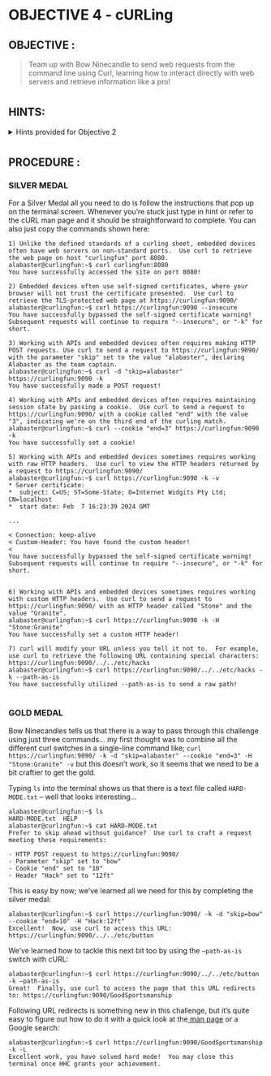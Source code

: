 # OBJECTIVE 4 - cURLing #

## OBJECTIVE : ##
>Team up with Bow Ninecandle to send web requests from the command line using Curl, learning how to interact directly with web servers and retrieve information like a pro!
#  

## HINTS: ##
<details>
  <summary>Hints provided for Objective 2</summary>
  
>-	The official [cURL man page](https://curl.se/docs/manpage.html) has tons of useful information on how to use cURL.
>-	Take a look at cURL’s “—path-as-is” option; it controls a default behaviour that you may not expect!
</details>

#  

## PROCEDURE : ##
### SILVER MEDAL ###

For a Silver Medal all you need to do is follow the instructions that pop up on the terminal screen.  Whenever you’re stuck just type in hint or refer to the cURL man page and it should be straightforward to complete.  You can also just copy the commands shown here:

```console
1) Unlike the defined standards of a curling sheet, embedded devices often have web servers on non-standard ports.  Use curl to retrieve the web page on host "curlingfun" port 8080.
alabaster@curlingfun:~$ curl curlingfun:8080
You have successfully accessed the site on port 8080!

2) Embedded devices often use self-signed certificates, where your browser will not trust the certificate presented.  Use curl to retrieve the TLS-protected web page at https://curlingfun:9090/
alabaster@curlingfun:~$ curl https://curlingfun:9090 --insecure
You have successfully bypassed the self-signed certificate warning!
Subsequent requests will continue to require "--insecure", or "-k" for short.

3) Working with APIs and embedded devices often requires making HTTP POST requests. Use curl to send a request to https://curlingfun:9090/ with the parameter "skip" set to the value "alabaster", declaring Alabaster as the team captain.
alabaster@curlingfun:~$ curl -d "skip=alabaster" https://curlingfun:9090 -k
You have successfully made a POST request!

4) Working with APIs and embedded devices often requires maintaining session state by passing a cookie.  Use curl to send a request to https://curlingfun:9090/ with a cookie called "end" with the value "3", indicating we're on the third end of the curling match.
alabaster@curlingfun:~$ curl --cookie "end=3" https://curlingfun:9090 -k
You have successfully set a cookie!

5) Working with APIs and embedded devices sometimes requires working with raw HTTP headers.  Use curl to view the HTTP headers returned by a request to https://curlingfun:9090/
alabaster@curlingfun:~$ curl https://curlingfun:9090 -k -v
* Server certificate:
*  subject: C=US; ST=Some-State; O=Internet Widgits Pty Ltd; CN=localhost
*  start date: Feb  7 16:23:39 2024 GMT

...

< Connection: keep-alive
< Custom-Header: You have found the custom header!
< 
You have successfully bypassed the self-signed certificate warning!
Subsequent requests will continue to require "--insecure", or "-k" for short.


6) Working with APIs and embedded devices sometimes requires working with custom HTTP headers.  Use curl to send a request to https://curlingfun:9090/ with an HTTP header called "Stone" and the value "Granite".
alabaster@curlingfun:~$ curl https://curlingfun:9090 -k -H "Stone:Granite"
You have successfully set a custom HTTP header!

7) curl will modify your URL unless you tell it not to.  For example, use curl to retrieve the following URL containing special characters: https://curlingfun:9090/../../etc/hacks
alabaster@curlingfun:~$ curl https://curlingfun:9090/../../etc/hacks -k --path-as-is
You have successfully utilized --path-as-is to send a raw path!
```

#

### GOLD MEDAL ###
Bow Ninecandles tells us that there is a way to pass through this challenge using just three commands… my first thought was to combine all the different curl switches in a single-line command like; `curl https://curlingfun:9090/ -k -d "skip=alabaster" --cookie "end=3" -H "Stone:Granite" -v`  but this doesn’t work, so it seems that we need to be a bit craftier to get the gold.

Typing `ls` into the terminal shows us that there is a text file called `HARD-MODE.txt` – well that looks interesting…

```console
alabaster@curlingfun:~$ ls
HARD-MODE.txt  HELP
alabaster@curlingfun:~$ cat HARD-MODE.txt 
Prefer to skip ahead without guidance?  Use curl to craft a request meeting these requirements:

- HTTP POST request to https://curlingfun:9090/
- Parameter "skip" set to "bow"
- Cookie "end" set to "10"
- Header "Hack" set to "12ft"
```

This is easy by now; we’ve learned all we need for this by completing the silver medal:

```console
alabaster@curlingfun:~$ curl https://curlingfun:9090/ -k -d "skip=bow" --cookie "end=10" -H "Hack:12ft"
Excellent!  Now, use curl to access this URL: https://curlingfun:9090/../../etc/button
```

We’ve learned how to tackle this next bit too by using the `–path-as-is` switch with cURL:
```console
alabaster@curlingfun:~$ curl https://curlingfun:9090/../../etc/button -k –path-as-is
Great!  Finally, use curl to access the page that this URL redirects to: https://curlingfun:9090/GoodSportsmanship
```

Following URL redirects is something new in this challenge, but it’s quite easy to figure out how to do it with a quick look at the[ man page](https://curl.se/docs/manpage.html) or a Google search:

```console
alabaster@curlingfun:~$ curl https://curlingfun:9090/GoodSportsmanship -k -L
Excellent work, you have solved hard mode!  You may close this terminal once HHC grants your achievement.
```
 

